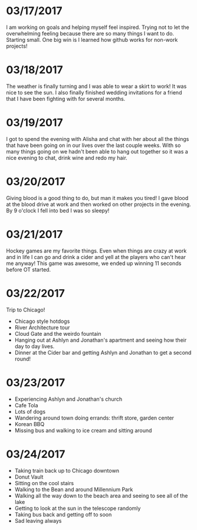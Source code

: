 03/17/2017
==============
I am working on goals and helping myself feel inspired. Trying not to let the overwhelming feeling because there are so many things I want to do. Starting small. One big win is I learned how github works for non-work projects!

03/18/2017
==============
The weather is finally turning and I was able to wear a skirt to work! It was nice to see the sun. I also finally finished wedding invitations for a friend that I have been fighting with for several months.

03/19/2017
==============
I got to spend the evening with Alisha and chat with her about all the things that have been going on in our lives over the last couple weeks. With so many things going on we hadn't been able to hang out together so it was a nice evening to chat, drink wine and redo my hair.

03/20/2017
==============
Giving blood is a good thing to do, but man it makes you tired! I gave blood at the blood drive at work and then worked on other projects in the evening. By 9 o'clock I fell into bed I was so sleepy!

03/21/2017
==============
Hockey games are my favorite things. Even when things are crazy at work and in life I can go and drink a cider and yell at the players who can't hear me anyway! This game was awesome, we ended up winning 11 seconds before OT started.

03/22/2017
==============
Trip to Chicago!
- Chicago style hotdogs
- River Architecture tour
- Cloud Gate and the weirdo fountain
- Hanging out at Ashlyn and Jonathan's apartment and seeing how their day to day lives.
- Dinner at the Cider bar and getting Ashlyn and Jonathan to get a second round!

03/23/2017
==============
- Experiencing Ashlyn and Jonathan's church
- Cafe Tola
- Lots of dogs
- Wandering around town doing errands: thrift store, garden center
- Korean BBQ
- Missing bus and walking to ice cream and sitting around

03/24/2017
==============
- Taking train back up to Chicago downtown
- Donut Vault
- Sitting on the cool stairs
- Walking to the Bean and around Millennium Park
- Walking all the way down to the beach area and seeing to see all of the lake
- Getting to look at the sun in the telescope randomly
- Taking bus back and getting off to soon
- Sad leaving always
